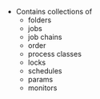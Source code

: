 * Contains collections of
    * folders
    * jobs
    * job chains
    * order
    * process classes
    * locks
    * schedules
    * params
    * monitors
